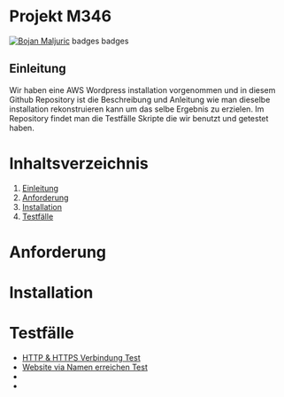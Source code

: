 # Projekt M346
[![Bojan Maljuric](https://img.shields.io/badge/Bojan_Maljuric-FF4500?style=for-the-badge)](https://github.com/ffishchips)
badges 
badges
## Einleitung 
Wir haben eine AWS Wordpress installation vorgenommen und in diesem Github Repository ist die Beschreibung und Anleitung wie man dieselbe installation rekonstruieren kann um das selbe Ergebnis zu erzielen. Im Repository findet man die Testfälle Skripte die wir benutzt und getestet haben.
# Inhaltsverzeichnis
1. [Einleitung](#-Einleitung)
2. [Anforderung](#-Anforderung)
3. [Installation](#-Installation)
4. [Testfälle](#-Testfälle)
# Anforderung 

# Installation

# Testfälle
- [HTTP & HTTPS Verbindung Test](Testfall1.md)
- [Website via Namen erreichen Test](Testfall2.md)
- 
-